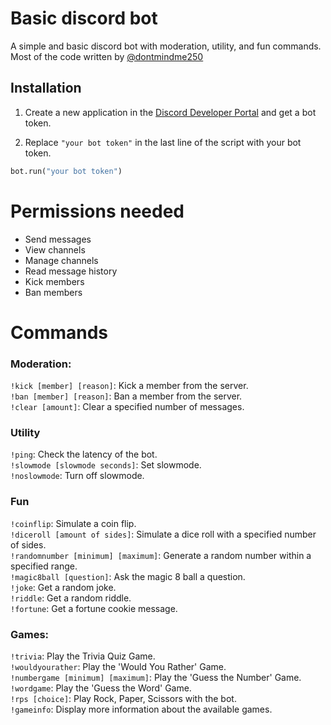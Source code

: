# Basic discord bot
A simple and basic discord bot with moderation, utility, and fun commands. \
Most of the code written by [@dontmindme250](https://github.com/dontmindme250)

## Installation
1. Create a new application in the [Discord Developer Portal](https://discord.com/developers/applications) and get a bot token.

3. Replace `"your bot token"` in the last line of the script with your bot token.

```python
bot.run("your bot token")
```

# Permissions needed
- Send messages
- View channels
- Manage channels
- Read message history
- Kick members
- Ban members

# Commands
### Moderation:
`!kick [member] [reason]`: Kick a member from the server. \
`!ban [member] [reason]`: Ban a member from the server. \
`!clear [amount]`: Clear a specified number of messages.

### Utility
`!ping`: Check the latency of the bot. \
`!slowmode [slowmode seconds]`: Set slowmode. \
`!noslowmode`: Turn off slowmode.

### Fun
`!coinflip`: Simulate a coin flip. \
`!diceroll [amount of sides]`: Simulate a dice roll with a specified number of sides. \
`!randomnumber [minimum] [maximum]`: Generate a random number within a specified range. \
`!magic8ball [question]`: Ask the magic 8 ball a question. \
`!joke`: Get a random joke. \
`!riddle`: Get a random riddle. \
`!fortune`: Get a fortune cookie message.

### Games:
`!trivia`: Play the Trivia Quiz Game. \
`!wouldyourather`: Play the 'Would You Rather' Game. \
`!numbergame [minimum] [maximum]`: Play the 'Guess the Number' Game. \
`!wordgame`: Play the 'Guess the Word' Game. \
`!rps [choice]`: Play Rock, Paper, Scissors with the bot. \
`!gameinfo`: Display more information about the available games.
